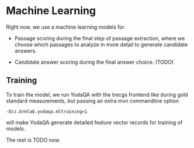 Machine Learning
================

Right now, we use a machine learning models for

  * Passage scoring during the final step of passage extraction, where we
    choose which passages to analyze in more detail to generate candidate
    answers.

  * Candidate answer scoring during the final answer choice. (TODO)

Training
--------

To train the model, we run YodaQA with the trecgs frontend like during
gold standard measurements, but passing an extra mvn commandline option

	-Dcz.brmlab.yodaqa.mltraining=1

will make YodaQA generate detailed feature vector records for training
of models.

The rest is TODO now.
